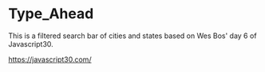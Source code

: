 # Type_Ahead
This is a filtered search bar of cities and states based on Wes Bos' day 6 of Javascript30.

https://javascript30.com/
